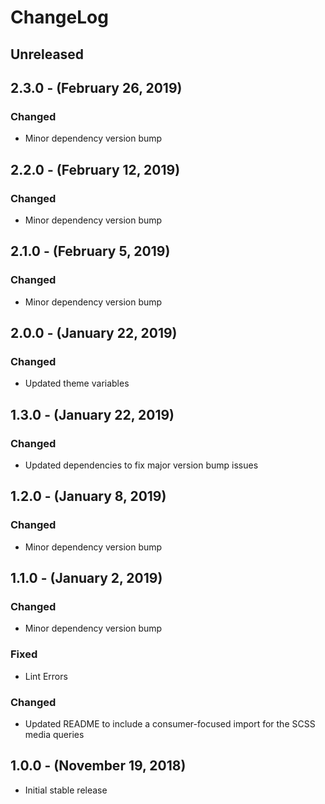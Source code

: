 ChangeLog
=========

Unreleased
----------

2.3.0 - (February 26, 2019)
------------------
### Changed
* Minor dependency version bump

2.2.0 - (February 12, 2019)
------------------
### Changed
* Minor dependency version bump

2.1.0 - (February 5, 2019)
------------------
### Changed
* Minor dependency version bump

2.0.0 - (January 22, 2019)
------------------
### Changed
* Updated theme variables

1.3.0 - (January 22, 2019)
------------------
### Changed
* Updated dependencies to fix major version bump issues

1.2.0 - (January 8, 2019)
------------------
### Changed
* Minor dependency version bump

1.1.0 - (January 2, 2019)
------------------
### Changed
* Minor dependency version bump

### Fixed
* Lint Errors

### Changed
* Updated README to include a consumer-focused import for the SCSS media queries

1.0.0 - (November 19, 2018)
------------------
* Initial stable release
